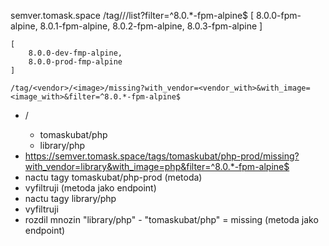 semver.tomask.space
    /tag/<vendor>/<image>/list?filter=^8.0.*-fpm-alpine$
    [
        8.0.0-fpm-alpine,
        8.0.1-fpm-alpine,
        8.0.2-fpm-alpine,
        8.0.3-fpm-alpine
    ]

    [
        8.0.0-dev-fmp-alpine,
        8.0.0-prod-fmp-alpine
    ]

    /tag/<vendor>/<image>/missing?with_vendor=<vendor_with>&with_image=<image_with>&filter=^8.0.*-fpm-alpine$

- <vendor>/<image>
    - tomaskubat/php
    - library/php
- https://semver.tomask.space/tags/tomaskubat/php-prod/missing?with_vendor=library&with_image=php&filter=^8.0.*-fpm-alpine$
- nactu tagy tomaskubat/php-prod (metoda)
- vyfiltruji (metoda jako endpoint)
- nactu tagy library/php
- vyfiltruji
- rozdil mnozin "library/php" - "tomaskubat/php" = missing (metoda jako endpoint)